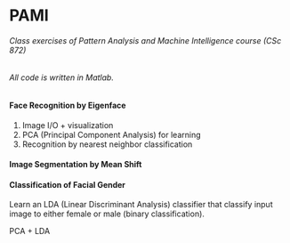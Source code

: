 # PAMI
###### Class exercises of Pattern Analysis and Machine Intelligence course (CSc 872)
###### All code is written in Matlab.


#### Face Recognition by Eigenface


1.  Image I/O + visualization
2.  PCA (Principal Component Analysis) for learning
3.  Recognition by nearest neighbor classification


#### Image Segmentation by Mean Shift


#### Classification of Facial Gender


Learn an LDA (Linear Discriminant Analysis) classifier that classify input image to either female or male (binary classification).


PCA + LDA







